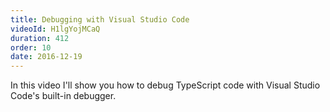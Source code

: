 ```yaml
---
title: Debugging with Visual Studio Code
videoId: H1lgYojMCaQ
duration: 412
order: 10
date: 2016-12-19
---
```


In this video I'll show you how to debug TypeScript code with Visual Studio Code's built-in debugger.